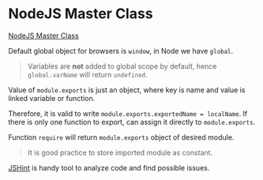 # NodeJS Master Class
[NodeJS Master Class](https://www.udemy.com/nodejs-master-class/)

Default global object for browsers is `window`, in Node we have `global`.

> Variables are **not** added to global scope by default, hence `global.varName` will return `undefined`.

Value of `module.exports` is just an object, where key is name and value is linked variable or function. 

Therefore, it is valid to write `module.exports.exportedName = localName`. If there is only one function to export, can assign it directly to `module.exports`. 

Function `require` will return `module.exports` object of desired module.

> It is good practice to store imported module as constant.

[JSHint](https://jshint.com) is handy tool to analyze code and find possible issues.

